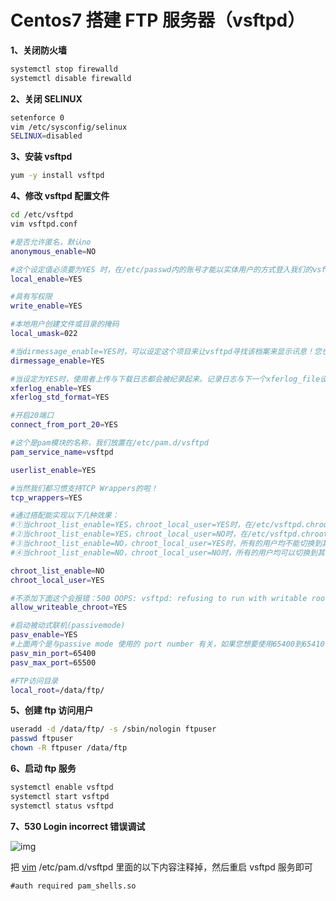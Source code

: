 # **Centos7 搭建 FTP 服务器（vsftpd）**

**1、关闭防火墙**

```bash
systemctl stop firewalld
systemctl disable firewalld
```



**2、关闭 SELINUX**

```bash
setenforce 0
vim /etc/sysconfig/selinux
SELINUX=disabled
```



**3、安装 vsftpd**

```bash
yum -y install vsftpd
```



**4、修改 vsftpd 配置文件**

```bash
cd /etc/vsftpd
vim vsftpd.conf

#是否允许匿名，默认no
anonymous_enable=NO

#这个设定值必须要为YES 时，在/etc/passwd内的账号才能以实体用户的方式登入我们的vsftpd主机
local_enable=YES

#具有写权限
write_enable=YES

#本地用户创建文件或目录的掩码
local_umask=022

#当dirmessage_enable=YES时，可以设定这个项目来让vsftpd寻找该档案来显示讯息！您也可以设定其它档名！
dirmessage_enable=YES

#当设定为YES时，使用者上传与下载日志都会被纪录起来。记录日志与下一个xferlog_file设定选项有关
xferlog_enable=YES
xferlog_std_format=YES

#开启20端口
connect_from_port_20=YES

#这个是pam模块的名称，我们放置在/etc/pam.d/vsftpd
pam_service_name=vsftpd

userlist_enable=YES

#当然我们都习惯支持TCP Wrappers的啦！
tcp_wrappers=YES

#通过搭配能实现以下几种效果：
#①当chroot_list_enable=YES，chroot_local_user=YES时，在/etc/vsftpd.chroot_list文件中列出的用户，可以切换到其他目录；未在文件中列出的用户，不能切换到其他目录。 
#②当chroot_list_enable=YES，chroot_local_user=NO时，在/etc/vsftpd.chroot_list文件中列出的用户，不能切换到其他目录；未在文件中列出的用户，可以切换到其他目录。 
#③当chroot_list_enable=NO，chroot_local_user=YES时，所有的用户均不能切换到其他目录。 
#④当chroot_list_enable=NO，chroot_local_user=NO时，所有的用户均可以切换到其他目录。

chroot_list_enable=NO
chroot_local_user=YES

#不添加下面这个会报错：500 OOPS: vsftpd: refusing to run with writable root inside chroot()
allow_writeable_chroot=YES

#启动被动式联机(passivemode)
pasv_enable=YES
#上面两个是与passive mode 使用的 port number 有关，如果您想要使用65400到65410 这 11 个 port 来进行被动式资料的连接，可以这样设定
pasv_min_port=65400
pasv_max_port=65500

#FTP访问目录
local_root=/data/ftp/
```



**5、创建 ftp 访问用户**

```bash
useradd -d /data/ftp/ -s /sbin/nologin ftpuser
passwd ftpuser
chown -R ftpuser /data/ftp
```



**6、启动 ftp 服务**

```bash
systemctl enable vsftpd
systemctl start vsftpd
systemctl status vsftpd
```



**7、530 Login incorrect 错误调试**

![img](https://chv.yorkzz.com:443/images/2022/05/13/e7eb1b82a91d40009f0f98195ce902e9.png)


把 [vim](https://so.csdn.net/so/search?q=vim&spm=1001.2101.3001.7020) /etc/pam.d/vsftpd 里面的以下内容注释掉，然后重启 vsftpd 服务即可

```
#auth required pam_shells.so
```